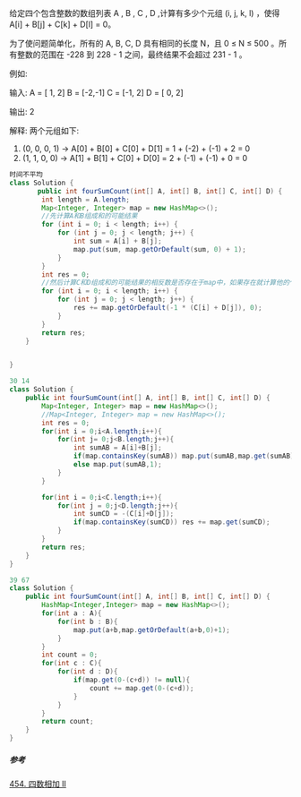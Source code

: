给定四个包含整数的数组列表 A , B , C , D ,计算有多少个元组 (i, j, k, l) ，使得 A[i] + B[j] + C[k] + D[l] = 0。

为了使问题简单化，所有的 A, B, C, D 具有相同的长度 N，且 0 ≤ N ≤ 500 。所有整数的范围在 -228 到 228 - 1 之间，最终结果不会超过 231 - 1 。



例如:

输入:
A = [ 1, 2]
B = [-2,-1]
C = [-1, 2]
D = [ 0, 2]



输出:
2

解释:
两个元组如下:
1. (0, 0, 0, 1) -> A[0] + B[0] + C[0] + D[1] = 1 + (-2) + (-1) + 2 = 0
2. (1, 1, 0, 0) -> A[1] + B[1] + C[0] + D[0] = 2 + (-1) + (-1) + 0 = 0





````java
时间不平均
class Solution {
       public int fourSumCount(int[] A, int[] B, int[] C, int[] D) {
        int length = A.length;
        Map<Integer, Integer> map = new HashMap<>();
        //先计算A和B组成和的可能结果
        for (int i = 0; i < length; i++) {
            for (int j = 0; j < length; j++) {
                int sum = A[i] + B[j];
                map.put(sum, map.getOrDefault(sum, 0) + 1);
            }
        }
        int res = 0;
        //然后计算C和D组成和的可能结果的相反数是否存在于map中，如果存在就计算他的个数
        for (int i = 0; i < length; i++) {
            for (int j = 0; j < length; j++) {
                res += map.getOrDefault(-1 * (C[i] + D[j]), 0);
            }
        }
        return res;
    }


}

````







````java
30 14
class Solution {
    public int fourSumCount(int[] A, int[] B, int[] C, int[] D) {
        Map<Integer, Integer> map = new HashMap<>();
        //Map<Integer, Integer> map = new HashMap<>();
        int res = 0;
        for(int i = 0;i<A.length;i++){
            for(int j= 0;j<B.length;j++){
                int sumAB = A[i]+B[j];
                if(map.containsKey(sumAB)) map.put(sumAB,map.get(sumAB)+1);
                else map.put(sumAB,1);
            }
        }

        for(int i = 0;i<C.length;i++){
            for(int j = 0;j<D.length;j++){
                int sumCD = -(C[i]+D[j]);
                if(map.containsKey(sumCD)) res += map.get(sumCD);
            }
        }
        return res;
    }
}
````





````java
39 67
class Solution {
    public int fourSumCount(int[] A, int[] B, int[] C, int[] D) {
        HashMap<Integer,Integer> map = new HashMap<>();
        for(int a : A){
            for(int b : B){
                map.put(a+b,map.getOrDefault(a+b,0)+1);
            }
        }
        int count = 0;
        for(int c : C){
            for(int d : D){
                if(map.get(0-(c+d)) != null){
                    count += map.get(0-(c+d));
                }
            }
        }
        return count;
    }
}


````

##### 参考

[454. 四数相加 II](https://leetcode-cn.com/problems/4sum-ii/)